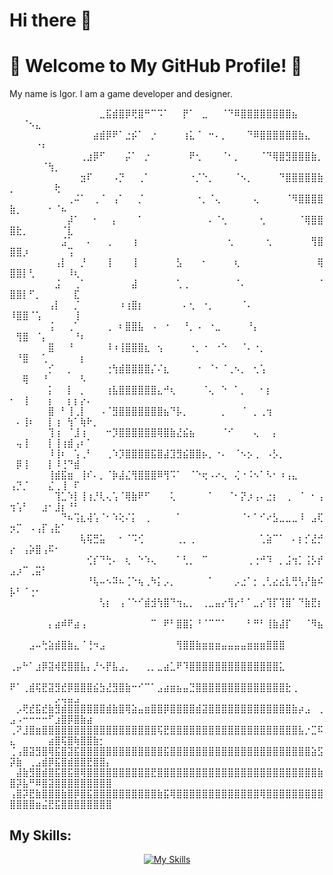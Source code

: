 # Hi there 👋  
# 🌟 Welcome to My GitHub Profile! 🌟  
My name is Igor. I am a game developer and designer.  

⠀⠀⠀⠀⠀⠀⠀⠀⠀⠀⠀⠀⠀⠀⣀⣯⣾⣿⡿⢟⣿⠛⠉⠩⠁⠀⠀⡟⠁⠀⣀⠀⠀⠈⠙⠿⣿⣿⣿⣿⣿⣿⣿⣿⣦⠀⠀⠀⠀⠀⠀⠈⠢⣄⠀⠀⠀⠀⠀⠀⠀⠀⠀⠀⠀
⠀⠀⠀⠀⠀⠀⠀⠀⠀⠀⠀⠀⠀⣴⣾⡿⠟⠁⣐⡮⠁⠀⡐⠀⠀⠀⠀⢰⣅⠈⠀⠒⠄⡀⠀⠀⠀⠙⠿⣿⣿⣿⣿⣿⣿⣷⣄⠀⠀⠀⠀⠀⠀⠐⠆⠀⠀⠀⠀⠀⠀⠀⠀⠀⠀
⠀⠀⠀⠀⠀⠀⠀⠀⠀⠀⠀⢀⣰⡿⠋⠀⠀⠀⡬⠁⠀⡐⠀⠀⠀⠀⠀⠀⠟⢂⠀⠀⠀⠈⠂⡀⠀⠀⠀⠈⠙⢿⣿⣻⣿⣿⣿⣷⡀⠀⠀⠀⠀⠀⠈⢳⡀⠀⠀⠀⠀⠀⠀⠀⠀
⠀⠀⠀⠀⠀⠀⠀⠀⠀⠀⠀⣲⠏⠀⠀⠀⠠⡙⠀⠀⢀⠁⠀⠀⠀⠀⠀⠀⠐⡈⠑⡀⠀⠀⠀⠈⠢⡀⠀⠀⠀⠀⠙⣿⣿⣿⣿⣿⣷⡀⠀⠀⠀⠀⠀⠀⢗⠀⠀⠀⠀⠀⠀⠀⠀
⠀⠀⠀⠀⠀⠀⠀⠀⠀⢀⠬⠁⠀⢀⠈⠀⢠⠁⠀⠀⡈⠀⠀⠀⠀⠀⠀⠀⠀⠐⡀⠈⢄⠀⠀⠀⠀⠀⢄⠀⠀⠀⠀⠈⠻⣿⣿⣿⣿⣷⡀⠀⠀⠀⠀⠂⠈⠦⠀⠀⠀⠀⠀⠀⠀
⠀⠀⠀⠀⠀⠀⠀⠀⠀⡼⠁⠀⠀⠂⠀⠀⡄⠀⠀⠀⠁⠀⠀⠀⠀⠀⠀⠀⠀⠀⠀⠄⠈⢂⠀⠀⠀⠀⠀⢂⠀⠀⠀⠀⠀⠈⢿⣿⣿⣿⣗⡀⠀⠀⠀⠀⠀⠈⣇⠀⠀⠀⠀⠀⠀
⠀⠀⠀⠀⠀⠀⠀⠀⣨⠁⠀⠀⠄⠀⠀⢀⠀⠀⠀⢰⠀⠀⠀⠀⠀⠀⠀⠀⠀⠀⠀⠀⠀⠀⢂⠀⠀⠀⠀⠀⢂⠀⠀⠀⠀⠀⠀⢻⣿⣿⣿⡰⠀⠀⠀⠀⠀⠀⢩⠀⠀⠀⠀⠀⠀
⠀⠀⠀⠀⠀⠀⠀⢠⡇⠀⠀⡘⠀⠀⠀⢸⠀⠀⠀⢸⠀⠀⠀⠀⠀⠀⣣⠀⠀⠀⠂⠀⠀⠀⠀⢆⠀⠀⠀⠀⠀⠀⠀⠀⠀⠀⠀⠀⢿⣿⣿⡇⢃⠀⠀⠀⠀⠀⠸⢆⠀⠀⠀⠀⠀
⠀⠀⠀⠀⠀⠀⠀⣨⠀⠀⢀⠁⠀⠀⠀⠀⠀⠀⠀⣼⠀⠀⠀⠀⠀⠀⢁⢀⠀⠀⠀⠀⠀⠀⠀⠈⠄⠀⠀⠀⠀⠀⠀⠀⠀⠀⠀⠀⠈⣿⣿⡇⠋⡀⠀⠀⠀⠀⠀⣏⠀⠀⠀⠀⠀
⠀⠀⠀⠀⠀⠀⢠⡇⠀⠀⡈⠀⠀⠀⠀⠀⠀⠰⢰⣿⡆⠀⠀⠀⠀⠀⠀⠄⢂⠀⠐⡀⠀⠀⠀⠀⠈⠄⠀⠀⠀⠀⠀⠀⠀⠀⠀⠀⠀⠸⣿⣿⠈⢡⠀⠀⠀⠀⠀⢸⠀⠀⠀⠀⠀
⠀⠀⠀⠀⠀⠀⢨⠀⠀⢀⠁⠀⠀⠀⠀⢀⠀⠆⣿⣿⣧⠀⠠⠀⠐⠀⠀⠘⡀⠠⠀⠐⣀⠀⠀⠀⠀⠘⡄⠀⠀⠀⠀⠀⠀⠀⠀⠀⠀⠀⢻⣿⠀⠈⡄⠀⠀⠀⠀⠘⠆⠀⠀⠀⠀
⠀⠀⠀⠀⠀⠀⣿⠀⠀⠘⠀⠀⠀⠀⠀⠸⠰⢸⣿⣿⣿⣆⠀⢢⠀⠀⠀⠀⠐⡀⠐⠀⠐⠑⠀⠀⠈⠄⠐⡀⠀⠀⠀⠀⠀⠀⠀⠀⠀⠀⠘⣿⠀⠀⢁⠀⠀⠀⠀⠀⡆⠀⠀⠀⠀
⠀⠀⠀⠀⠀⠀⡊⠀⠀⡀⠀⠀⠀⠀⠀⢐⢳⣾⣿⣿⣿⣿⡌⠌⣆⠀⠀⠀⠀⠐⠀⠈⠂⠈⢀⠢⡀⠀⢂⢡⠀⠀⠀⠀⠀⠀⠀⠀⠀⠀⠀⢿⠀⠀⠘⠀⠀⠀⠀⠀⠣⠀⠀⠀⠀
⠀⠀⠀⠀⠀⠀⡅⠀⠀⡇⠀⡀⠀⠀⠀⢰⣧⣿⣿⣿⣿⣿⣿⣄⠚⢆⠀⠀⠀⠀⠈⢄⠀⠑⠀⠁⡀⠀⠀⠂⡆⠀⠀⠀⠀⠀⠀⠀⠀⠂⠀⢸⠀⠀⠀⡆⠀⠀⡆⡆⡔⠄⠀⠀⠀
⠀⠀⠀⠀⠀⠀⣿⠀⠃⢸⢀⡇⠀⠀⠠⠈⣻⣿⣿⣿⣿⣿⣿⣿⣦⠙⡧⡀⠀⠀⠀⠀⠀⡀⠀⠀⠈⠀⡀⢀⢲⠀⠀⠀⠀⠀⠀⠀⠀⠀⠄⢸⠆⠀⠀⡇⢰⠀⢳⠁⢷⠗⡀⠀⠀
⠀⠀⠀⠀⠀⠀⢹⢰⠀⠈⣸⢰⠀⠀⠀⠒⡹⣿⣿⣿⣿⣿⣿⢿⣿⣷⣜⣮⣦⠀⠀⠀⠀⠈⠊⠀⠀⠀⢄⠀⠀⡄⠀⠀⠀⠀⠀⠀⠀⠀⢤⢸⠀⠀⠀⡇⢸⢰⣾⢠⠆⠁⠀⠀⠀
⠀⠀⠀⠀⠀⠀⠸⢸⠆⠀⢡⢀⠃⠀⠀⢀⠱⡹⣿⣿⣿⣿⣯⣿⣼⣹⣻⣮⣿⣿⡦⡀⠐⠄⠀⠈⠢⡢⢀⠀⠠⡣⡀⠀⠀⠀⠀⠀⠀⠀⡿⢸⠀⠀⠀⡇⠸⢘⠙⣾⠀⠀⠀⠀⠀
⠀⠀⠀⠀⠀⠀⢸⣾⣯⣶⠀⢸⠎⠄⡀⠈⡷⣼⣌⢻⣿⣿⣿⠿⢻⠩⠁⠀⠈⠑⢖⠠⠔⢄⠀⢌⠐⠨⠢⠁⠣⠂⠰⢠⣄⠀⠀⠀⠀⢠⡙⡈⠀⠀⠀⣌⢀⢸⠀⠏⠀⠀⠀⠀⠀
⠀⠀⠀⠀⠀⠀⠀⢹⣁⠱⡇⢸⢰⡘⢇⢄⢡⠈⢿⣷⠟⠋⠀⠀⠀⢅⠀⠀⠀⠀⠀⠁⠀⠀⠈⠂⡝⡰⢠⠄⣐⡆⠀⢀⠀⠈⠀⠂⢠⢲⢡⠃⠀⠀⣰⠂⣸⡆⠘⠃⠀⠀⠀⠀⠀
⠀⠀⠀⠀⠀⠀⠀⠀⠙⠦⢩⣆⢼⢡⠈⠂⠱⢕⠌⡅⠀⢀⠀⠀⠀⠀⠁⠀⠀⠀⠀⠀⠀⠀⠀⠀⠈⠂⠁⠊⠔⣣⣀⣀⣀⠸⠀⣠⢏⡲⡉⠀⠠⢠⡏⢠⣗⠁⠀⠀⠀⠀⠀⠀⠀
⠀⠀⠀⠀⠀⠀⠀⠀⠀⠀⠀⢧⢯⣛⣥⠀⠀⠂⠈⠩⢊⠀⠀⠀⠀⠀⢀⡀⢀⠀⠀⠀⠀⠀⠀⠀⠀⠀⠀⢁⣵⠉⠁⠀⠄⡆⡊⣜⡚⡔⠀⢠⡵⣿⢠⠯⠂⠀⠀⠀⠀⠀⠀⠀⠀
⠀⠀⠀⠀⠀⠀⠀⠀⠀⠀⠀⠀⢊⡎⠙⢓⠄⠀⢆⠀⠑⠱⢄⠀⠀⠀⠁⢃⡀⠀⠉⠀⠀⠀⠀⠀⠀⢀⢐⠚⠹⠀⡀⣨⢲⡁⢨⡣⡞⣠⡰⠉⢀⣭⠃⠀⠀⠀⠀⠀⠀⠀⠀⠀⠀
⠀⠀⠀⠀⠀⠀⠀⠀⠀⠀⠀⠀⠘⢧⠤⠢⠽⠦⢈⠑⢦⢀⠳⡅⡠⡀⠀⠀⠀⠀⠀⠁⠀⠀⠀⡠⣐⠁⡂⢀⢃⣔⣔⣇⢛⢣⡜⣷⠮⡧⠃⠈⢐⠂⠀⠀⠀⠀⠀⠀⠀⠀⠀⠀⠀
⠀⠀⠀⠀⠀⠀⠀⠀⠀⠀⠀⠀⠀⠀⢣⡆⠀⢠⠈⠑⠊⣾⣺⢳⣿⠙⢲⣄⡀⠀⢀⣀⣤⡔⢻⡔⠃⠁⣀⡔⢹⡏⢹⣿⠁⠙⣷⣟⡆⠀⠀⠀⠀⠀⠀⠀⠀⠀⠀⠀⠀⠀⠀⠀⠀
⠀⠀⠀⠀⠀⠀⡄⣴⠾⠟⣴⢠⠀⠀⠀⠀⠀⠀⠀⠀⠀⠀⠉⠀⠟⠃⣿⣿⡅⠘⠈⠉⠉⠁⠀⠀⠀⠃⠛⠃⢸⣷⣼⡏⠀⠀⠈⠻⣦⠀⠀⠀⠀⠀⠀⠀⠀⠀⠀⠀⠀⠀⠀⠀⠀
⠀⠀⠀⣠⠤⢓⣵⣾⣿⣷⣄⠈⢘⠲⣠⠀⠀⠀⠀⠀⠀⠀⠀⠀⠀⠀⢻⣿⣿⣷⣶⣶⣶⣤⣤⣤⣤⣶⣶⣶⣿⣿⣿⠀⠀⠀⠀⠀⠀⠀⠀⠀⠀⠀⠀⠀⠀⠀⠀⠀⠀⠀⠀⠀⠀
⢀⡤⠓⠁⣰⡿⣽⢾⣟⣿⣿⣧⡄⡘⠢⡟⣧⣠⡀⠀⠀⢀⡀⣀⣴⣁⠟⠹⣿⣿⣿⣿⣿⣿⣿⣿⣿⣿⣿⣿⣿⣿⣅⠀⠀⠀⠀⠀⠀⠀⠀⠀⠀⠀⠀⠀⠀⠀⠀⠀⠀⠀⠀⠀⠀
⠟⠁⢀⣾⢯⣟⣽⣻⣞⡿⣿⣿⣿⣮⣳⣜⣻⣿⣷⠒⠊⠉⠁⣠⣴⣶⣦⣤⣙⣿⣿⣿⣿⣿⣿⣿⣿⣿⣿⣿⣿⣿⣿⣗⢀⠀⠀⠀⠀⠀⠀⠀⠀⠀⠀⠀⡠⢤⣤⣠⠀⠀⠀⠀⠀
⠀⡠⢟⣞⣯⣞⣷⣻⣾⣿⣿⣿⣿⣿⣿⣾⣷⣿⢿⣵⣤⣶⣿⣿⡿⣿⣿⣿⣿⣾⣽⣿⣿⣿⣿⣿⣿⣿⣿⣿⣿⣿⣿⣿⣷⡴⣠⠀⢀⣠⠠⠒⠒⠒⠒⠋⣰⣿⡿⣿⣷⣴⠀⠀⠀
⢀⠝⣸⣿⣶⣿⣿⣿⣿⣿⣿⣿⣿⣿⣿⣿⣿⣿⣿⣿⣿⣿⣿⢯⣟⣿⣿⣿⣿⣿⣿⣿⣿⣿⣿⣿⣿⣿⣿⣿⣿⣿⣿⣿⣿⣧⡐⣉⠯⣄⠀⠀⠀⠀⠀⣴⣿⢯⣿⢷⣿⣿⣷⡂⠀
⢈⢠⣿⣽⣻⣿⢿⣯⣿⣽⣯⣿⣿⣿⣿⣿⣿⣿⣿⣿⣿⣿⣿⣿⣯⣿⣿⣿⣿⣿⣿⣿⣿⣿⣿⣿⣿⣿⣿⣿⣿⣿⣿⣿⣿⣿⣿⣵⣫⡽⣷⠀⢀⣠⣾⡿⣯⣿⣾⣿⣿⣟⣿⣿⡄
⠀⣼⣷⣻⣿⣾⣿⣯⣿⣯⣿⢿⣿⣿⣿⣿⣿⣿⣿⣿⣿⣿⣟⣿⣿⣿⣿⣿⣿⣿⣿⣿⣿⣿⣿⣿⣿⣿⣿⣿⣿⣿⣿⣿⣿⣿⣿⣿⣷⣿⡽⣧⠛⠿⣿⣽⣿⣿⣿⣿⣿⣿⣿⣿⣿
⢠⣿⡽⣟⣷⣿⣿⣿⣷⣿⡿⣿⣯⣿⣿⣿⣿⣿⣿⣿⣿⣿⣿⣷⣯⢿⣿⣿⣿⣿⣿⣿⣿⣿⣿⣿⣿⣿⣿⢿⣿⣿⣿⣿⣿⣿⣿⣿⣿⣿⣿⣿⣿⣶⣬⣟⣯⣿⣿⣿⣿⣿⣿⣿⣿

## My Skills:  
<div align="center">
  <a href="https://skillicons.dev">
    <img src="https://skillicons.dev/icons?i=arch,blender,discord,godot,github&perline=5" alt="My Skills" />
  </a>
</div>
